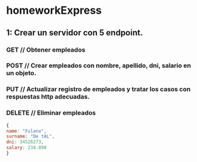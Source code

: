 # homeworkExpress

## 1: Crear un servidor con 5 endpoint.
### GET // Obtener empleados
### POST // Crear empleados con nombre, apellido, dni, salario en un objeto.
### PUT // Actualizar registro de empleados y tratar los casos con respuestas http adecuadas.
### DELETE // Eliminar empleados

```js 
{
name: "Fulano",
surname: "De tAL",
dni: 34526273,
salary: 234.890
}
```
